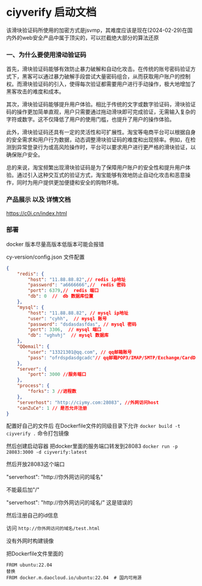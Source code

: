 

# ciyverify 启动文档

该滑块验证码所使用的加密方式是jsvmp，其难度应该是现在(2024-02-29)在国内外的web安全产品中属于顶尖的，可以拦截绝大部分的算法还原

### 一、为什么要使用滑动验证码

首先，滑块验证码能够有效防止暴力破解和自动化攻击。在传统的账号密码验证方式下，黑客可以通过暴力破解手段尝试大量密码组合，从而获取用户账户的控制权。而滑块验证码的引入，使得每次验证都需要用户进行手动操作，极大地增加了黑客攻击的难度和成本。

其次，滑块验证码能够提升用户体验。相比于传统的文字或数字验证码，滑块验证码的操作更加简单直观，用户只需要通过拖动滑块即可完成验证，无需输入复杂的字符或数字。这不仅降低了用户的使用门槛，也提升了用户的操作体验。

此外，滑块验证码还具有一定的灵活性和可扩展性。淘宝等电商平台可以根据自身的安全需求和用户行为数据，动态调整滑块验证码的难度和出现频率。例如，在检测到异常登录行为或高风险操作时，平台可以要求用户进行更严格的滑块验证，以确保账户安全。

总的来说，淘宝频繁出现滑块验证码是为了保障用户账户的安全性和提升用户体验。通过引入这种交互式的验证方式，淘宝能够有效地防止自动化攻击和恶意操作，同时为用户提供更加便捷和安全的购物环境。


### 产品展示 以及 详情文档

https://c0i.cn/index.html

### 部署

docker 版本尽量高版本低版本可能会报错

cy-version/config.json 文件配置
```json
{
    "redis": {
        "host": "11.88.88.82",// redis ip地址
        "password": "a6666666",//  redis 密码
        "port": 6379,//  redis 端口
        "db": 0  //  db 数据库位置
    },
    "mysql": {
        "host": "11.88.88.82", // mysql ip地址
        "user": "cyhh",  // mysql 账号
        "password": "dsdasdasfdas", // mysql 密码
        "port": 3306,  // mysql 端口
        "db": "vghvhj"  // mysql 数据库
    },
    "QQemail": { 
        "user": "13321301@qq.com", // qq邮箱账号
        "pass": "ofrdspdasdgcadc"// qq邮箱POP3/IMAP/SMTP/Exchange/CardDAV/CalDAV服务授权码
    },
    "server": {
        "port": 3000 //服务端口
    },
    "process": {
        "forks": 3 //进程数
    },
    "serverhost": "http://ciymy.com:28083", //外网访问host
    "canZuCe": 1 // 是否允许注册
}


```

配置好自己的文件后 在Dockerfile文件的同级目录下允许 `docker build -t ciyverify .` 命令打包镜像

然后创建启动容器 把docker里面的服务端口转发到28083
`docker run -p 28083:3000 -d ciyverify:latest`

然后开放28083这个端口

"serverhost": "http://你外网访问的域名" 

不能最后加"/"

"serverhost": "http://你外网访问的域名/" 这是错误的



然后注册自己的id信息

访问 `http://你外网访问的域名/test.html`

没有外网时构建镜像

把Dockerfile文件里面的
```
FROM ubuntu:22.04
替换
FROM docker.m.daocloud.io/ubuntu:22.04  # 国内可用源

```
